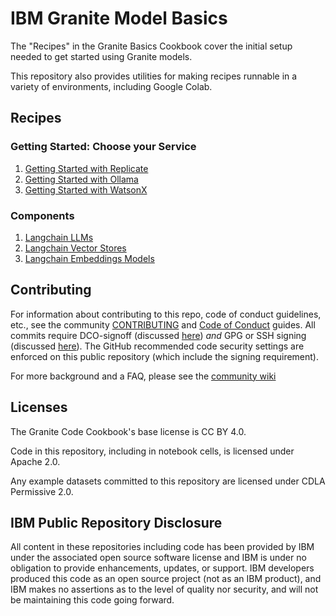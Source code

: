 # IBM Granite Model Basics

The "Recipes" in the Granite Basics Cookbook cover the initial setup needed to get started using Granite models. 

This repository also provides utilities for making recipes runnable in a variety of environments, including Google Colab.

## Recipes

### Getting Started: Choose your Service

1. [Getting Started with Replicate](/recipes/Getting_Started/Getting_Started_with_Replicate.ipynb)
1. [Getting Started with Ollama](/recipes/Getting_Started/Getting_Started_with_Ollama.ipynb)
1. [Getting Started with WatsonX](/recipes/Getting_Started/Getting_Started_with_WatsonX.ipynb)

### Components

1. [Langchain LLMs](/recipes/Components/Langchain_LLMs.ipynb)
1. [Langchain Vector Stores](/recipes/Components/Langchain_Vector_Stores.ipynb)
1. [Langchain Embeddings Models](/recipes/Components/Langchain_Embeddings_Models.ipynb)

## Contributing

For information about contributing to this repo, code of conduct guidelines, etc., see the community [CONTRIBUTING][CG] and [Code of Conduct][CoC] guides.  All commits require DCO-signoff (discussed [here][CG-legal]) _and_ GPG or SSH signing (discussed [here][CG-signing]).  The GitHub recommended code security settings are enforced on this public repository (which include the signing requirement).

For more background and a FAQ, please see the [community wiki](https://github.com/ibm-granite-community/community/wiki)

## Licenses

The Granite Code Cookbook's base license is CC BY 4.0.

Code in this repository, including in notebook cells, is licensed under Apache 2.0.

Any example datasets committed to this repository are licensed under CDLA Permissive 2.0.

## IBM Public Repository Disclosure

All content in these repositories including code has been provided by IBM under the associated open source software license and IBM is under no obligation to provide enhancements, updates, or support. IBM developers produced this code as an open source project (not as an IBM product), and IBM makes no assertions as to the level of quality nor security, and will not be maintaining this code going forward.

[CoC]: https://github.com/ibm-granite-community/community/blob/main/CODE_OF_CONDUCT.md
[CG]: https://github.com/ibm-granite-community/community/blob/main/CONTRIBUTING.md
[CG-legal]: https://github.com/ibm-granite-community/community/blob/main/CONTRIBUTING.md#legal
[CG-signing]: https://github.com/ibm-granite-community/community/blob/main/CONTRIBUTING.md#signing-commits